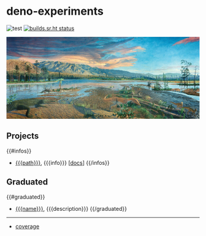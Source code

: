 # deno-experiments

![test](https://github.com/ruivieira/deno-experiments/workflows/test/badge.svg) [![builds.sr.ht status](https://builds.sr.ht/~ruivieira/deno-experiments.svg)](https://builds.sr.ht/~ruivieira/deno-experiments?)

![Brontosaurus!](docs/mesozoic.jpg)

## Projects

{{#infos}}
- [{{{path}}}]({{{path}}}), {{{info}}} [[docs](https://doc.deno.land/https/git.sr.ht/~ruivieira/deno-experiments/blob/master/{{{path}}})]
{{/infos}}

## Graduated

{{#graduated}}

- [{{{name}}}]({{{url}}}), {{{description}}} {{/graduated}}

<hr>

- [coverage](https://ruivieira.srht.site/deno-experiments/coverage/index.html)
